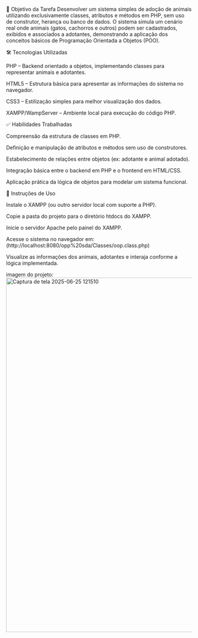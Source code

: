 🎯 Objetivo da Tarefa
Desenvolver um sistema simples de adoção de animais utilizando exclusivamente classes, atributos e métodos em PHP, sem uso de construtor, herança ou banco de dados. O sistema simula um cenário real onde animais (gatos, cachorros e outros) podem ser cadastrados, exibidos e associados a adotantes, demonstrando a aplicação dos conceitos básicos de Programação Orientada a Objetos (POO).

🛠 Tecnologias Utilizadas

PHP – Backend orientado a objetos, implementando classes para representar animais e adotantes.

HTML5 – Estrutura básica para apresentar as informações do sistema no navegador.

CSS3 – Estilização simples para melhor visualização dos dados.

XAMPP/WampServer – Ambiente local para execução do código PHP.

✅ Habilidades Trabalhadas

Compreensão da estrutura de classes em PHP.

Definição e manipulação de atributos e métodos sem uso de construtores.

Estabelecimento de relações entre objetos (ex: adotante e animal adotado).

Integração básica entre o backend em PHP e o frontend em HTML/CSS.

Aplicação prática da lógica de objetos para modelar um sistema funcional.

🚀 Instruções de Uso

Instale o XAMPP (ou outro servidor local com suporte a PHP).

Copie a pasta do projeto para o diretório htdocs do XAMPP.

Inicie o servidor Apache pelo painel do XAMPP.

Acesse o sistema no navegador em: (http://localhost:8080/opp%20sda/Classes/oop.class.php)

Visualize as informações dos animais, adotantes e interaja conforme a lógica implementada.

imagem do projeto: 
<img width="960" alt="Captura de tela 2025-06-25 121510" src="https://github.com/user-attachments/assets/02f7da43-0376-4153-af87-28f472e29040" />

